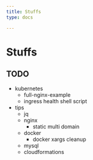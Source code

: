 ```yaml
---
title: Stuffs
type: docs

---
```

# Stuffs

## TODO

* kubernetes
  * full-nginx-example
  * ingress health shell script
* tips
  * jq
  * nginx
    * static multi domain
  * docker
    * docker xargs cleanup
  * mysql
  * cloudformations